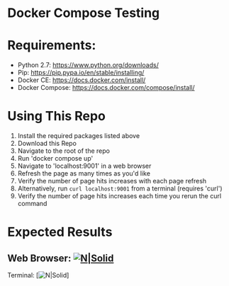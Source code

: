 # Docker Compose Testing

# Requirements:
  - Python 2.7: https://www.python.org/downloads/
  - Pip: https://pip.pypa.io/en/stable/installing/
  - Docker CE: https://docs.docker.com/install/
  - Docker Compose: https://docs.docker.com/compose/install/


# Using This Repo
1. Install the required packages listed above
2. Download this Repo
3. Navigate to the root of the repo
4. Run 'docker compose up'
5. Navigate to 'localhost:9001' in a web browser
6. Refresh the page as many times as you'd like
7. Verify the number of page hits increases with each page refresh
8. Alternatively, run `curl localhost:9001` from a terminal (requires 'curl')
9. Verify the number of page hits increases each time you rerun the curl command

# Expected Results

Web Browser:
[![N|Solid](https://s3.amazonaws.com/gbruno-images/docker-compose-results-browser.png)](https://nodesource.com/products/nsolid)
---
Terminal:
[![N|Solid](https://s3.amazonaws.com/gbruno-images/docker-compose-results-terminal.png)]

